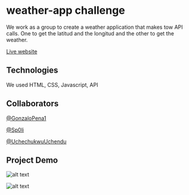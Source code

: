 # weather-app challenge

We work as a group to create a weather application that makes tow API calls. One to get the latitud and the longitud and the other to get the weather.

[Live website](https://gonzalopena1.github.io/Portfolio-web-page-challenge/)

## Technologies
We used HTML, CSS, Javascript, API

## Collaborators

[@GonzaloPena1](https://github.com/GonzaloPena1)

[@Sp0li](https://github.com/Sp0li)

[@UchechukwuUchendu](https://github.com/UchechukwuUchendu)

## Project Demo

![alt text](desktop.png)

![alt text](mobile.png)
